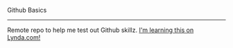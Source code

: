 Github Basics
_ _ _ _ _ _ _ 
Remote repo to help me test out Github skillz.
[I'm learning this on Lynda.com!](http://www.lynda.com)
